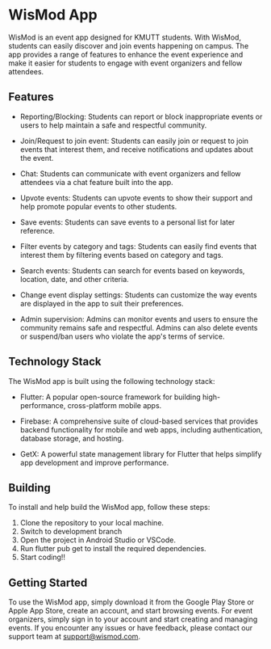 # WisMod App
WisMod is an event app designed for KMUTT students. With WisMod, students can easily discover and join events happening on campus. The app provides a range of features to enhance the event experience and make it easier for students to engage with event organizers and fellow attendees.

## Features
- Reporting/Blocking: Students can report or block inappropriate events or users to help maintain a safe and respectful community.

- Join/Request to join event: Students can easily join or request to join events that interest them, and receive notifications and updates about the event.

- Chat: Students can communicate with event organizers and fellow attendees via a chat feature built into the app.

- Upvote events: Students can upvote events to show their support and help promote popular events to other students.

- Save events: Students can save events to a personal list for later reference.

- Filter events by category and tags: Students can easily find events that interest them by filtering events based on category and tags.

- Search events: Students can search for events based on keywords, location, date, and other criteria.

- Change event display settings: Students can customize the way events are displayed in the app to suit their preferences.

- Admin supervision: Admins can monitor events and users to ensure the community remains safe and respectful. Admins can also delete events or suspend/ban users who violate the app's terms of service.

## Technology Stack
The WisMod app is built using the following technology stack:

- Flutter: A popular open-source framework for building high-performance, cross-platform mobile apps.

- Firebase: A comprehensive suite of cloud-based services that provides backend functionality for mobile and web apps, including authentication, database storage, and hosting.

- GetX: A powerful state management library for Flutter that helps simplify app development and improve performance.

## Building
To install and help build the WisMod app, follow these steps:

1. Clone the repository to your local machine.
2. Switch to development branch
3. Open the project in Android Studio or VSCode.
4. Run flutter pub get to install the required dependencies.
5. Start coding!!

## Getting Started
To use the WisMod app, simply download it from the Google Play Store or Apple App Store, create an account, and start browsing events. For event organizers, simply sign in to your account and start creating and managing events. If you encounter any issues or have feedback, please contact our support team at support@wismod.com.
